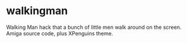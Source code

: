 # walkingman
Walking Man hack that a bunch of little men walk around on the screen.  Amiga source code, plus XPenguins theme.
